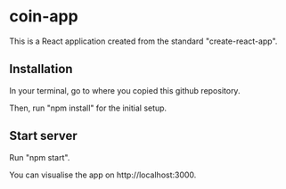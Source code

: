 # coin-app

This is a React application created from the standard "create-react-app".



## Installation

In your terminal, go to where you copied this github repository.

Then, run "npm install" for the initial setup.



## Start server

Run "npm start".

You can visualise the app on http://localhost:3000.
